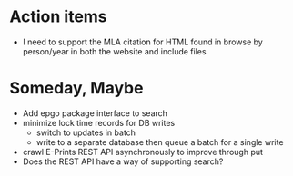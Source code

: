 
# Action items

+ I need to support the MLA citation for HTML found in browse by person/year in both the website and include files

# Someday, Maybe

+ Add epgo package interface to search
+ minimize lock time records for DB writes
    + switch to updates in batch 
    + write to a separate database then queue a batch for a single write
+ crawl E-Prints REST API asynchronously to improve through put
+ Does the REST API have a way of supporting search?


